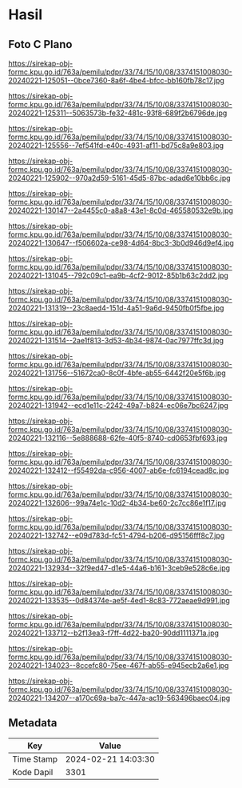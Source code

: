 # Hasil

## Foto C Plano

https://sirekap-obj-formc.kpu.go.id/763a/pemilu/pdpr/33/74/15/10/08/3374151008030-20240221-125051--0bce7360-8a6f-4be4-bfcc-bb160fb78c17.jpg

https://sirekap-obj-formc.kpu.go.id/763a/pemilu/pdpr/33/74/15/10/08/3374151008030-20240221-125311--5063573b-fe32-481c-93f8-689f2b6796de.jpg

https://sirekap-obj-formc.kpu.go.id/763a/pemilu/pdpr/33/74/15/10/08/3374151008030-20240221-125556--7ef541fd-e40c-4931-af11-bd75c8a9e803.jpg

https://sirekap-obj-formc.kpu.go.id/763a/pemilu/pdpr/33/74/15/10/08/3374151008030-20240221-125902--970a2d59-5161-45d5-87bc-adad6e10bb6c.jpg

https://sirekap-obj-formc.kpu.go.id/763a/pemilu/pdpr/33/74/15/10/08/3374151008030-20240221-130147--2a4455c0-a8a8-43e1-8c0d-465580532e9b.jpg

https://sirekap-obj-formc.kpu.go.id/763a/pemilu/pdpr/33/74/15/10/08/3374151008030-20240221-130647--f506602a-ce98-4d64-8bc3-3b0d946d9ef4.jpg

https://sirekap-obj-formc.kpu.go.id/763a/pemilu/pdpr/33/74/15/10/08/3374151008030-20240221-131045--792c09c1-ea9b-4cf2-9012-85b1b63c2dd2.jpg

https://sirekap-obj-formc.kpu.go.id/763a/pemilu/pdpr/33/74/15/10/08/3374151008030-20240221-131319--23c8aed4-151d-4a51-9a6d-9450fb0f5fbe.jpg

https://sirekap-obj-formc.kpu.go.id/763a/pemilu/pdpr/33/74/15/10/08/3374151008030-20240221-131514--2ae1f813-3d53-4b34-9874-0ac7977ffc3d.jpg

https://sirekap-obj-formc.kpu.go.id/763a/pemilu/pdpr/33/74/15/10/08/3374151008030-20240221-131756--51672ca0-8c0f-4bfe-ab55-6442f20e5f6b.jpg

https://sirekap-obj-formc.kpu.go.id/763a/pemilu/pdpr/33/74/15/10/08/3374151008030-20240221-131942--ecd1e11c-2242-49a7-b824-ec06e7bc6247.jpg

https://sirekap-obj-formc.kpu.go.id/763a/pemilu/pdpr/33/74/15/10/08/3374151008030-20240221-132116--5e888688-62fe-40f5-8740-cd0653fbf693.jpg

https://sirekap-obj-formc.kpu.go.id/763a/pemilu/pdpr/33/74/15/10/08/3374151008030-20240221-132412--f55492da-c956-4007-ab6e-fc6194cead8c.jpg

https://sirekap-obj-formc.kpu.go.id/763a/pemilu/pdpr/33/74/15/10/08/3374151008030-20240221-132606--99a74e1c-10d2-4b34-be60-2c7cc86e1f17.jpg

https://sirekap-obj-formc.kpu.go.id/763a/pemilu/pdpr/33/74/15/10/08/3374151008030-20240221-132742--e09d783d-fc51-4794-b206-d95156fff8c7.jpg

https://sirekap-obj-formc.kpu.go.id/763a/pemilu/pdpr/33/74/15/10/08/3374151008030-20240221-132934--32f9ed47-d1e5-44a6-b161-3ceb9e528c6e.jpg

https://sirekap-obj-formc.kpu.go.id/763a/pemilu/pdpr/33/74/15/10/08/3374151008030-20240221-133535--0d84374e-ae5f-4ed1-8c83-772aeae9d991.jpg

https://sirekap-obj-formc.kpu.go.id/763a/pemilu/pdpr/33/74/15/10/08/3374151008030-20240221-133712--b2f13ea3-f7ff-4d22-ba20-90dd1111371a.jpg

https://sirekap-obj-formc.kpu.go.id/763a/pemilu/pdpr/33/74/15/10/08/3374151008030-20240221-134023--8ccefc80-75ee-467f-ab55-e945ecb2a6e1.jpg

https://sirekap-obj-formc.kpu.go.id/763a/pemilu/pdpr/33/74/15/10/08/3374151008030-20240221-134207--a170c69a-ba7c-447a-ac19-563496baec04.jpg


## Metadata

| Key        | Value               |
| ---------- | ------------------- |
| Time Stamp | 2024-02-21 14:03:30 |
| Kode Dapil | 3301                |




